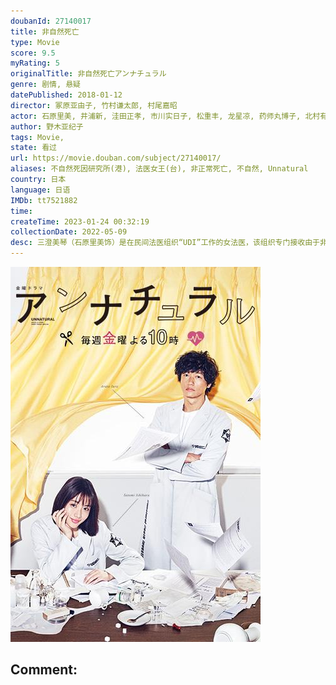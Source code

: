 ```yaml
---
doubanId: 27140017
title: 非自然死亡
type: Movie
score: 9.5
myRating: 5
originalTitle: 非自然死亡アンナチュラル
genre: 剧情, 悬疑
datePublished: 2018-01-12
director: 冢原亚由子, 竹村谦太郎, 村尾嘉昭
actor: 石原里美, 井浦新, 洼田正孝, 市川实日子, 松重丰, 龙星凉, 药师丸博子, 北村有起哉, 大仓孝二, 小笠原海, 池田铁洋, 福士诚治, 泉泽祐希, 菅野莉央, 松村沙友理, 森高爱, 吉田健悟, 大塚弘太, 涉江让二, 菊田大辅, 音月桂, 斋藤洋介, 大谷亮介, 石野阳子, 野添义弘, 大石吾朗, 伊武雅刀, 岩永洋昭, 铃木裕树, 城戸愛莉, 户田菜穗, 春海四方, 吹越满, 奥村佳惠, 瑛莲, 布施绘里, 木场胜己, 佐藤直子, 福松美, 氏家惠, 五头岳夫, 中野刚, 栄信, 竹财辉之助, 国广富之, 柳忧怜, 清水优, 吉田乌龙太, 谷田步, 萤雪次朗, 温水洋一, 神尾枫珠, 坪仓由幸, 野村修一, 稻垣来泉, 五十岚信次郎, 村井国夫, 山口纱弥加, 桥本真实, 大地伸永, 押田岳, 望月步, 小野寺晃良, 尾上宽之, 樱井圣, 三宅克幸, 阿部亮平, 藤村真优, 株元英彰, 今进隆文, 森谷文, 麻仓卓也, 长野里美, 一之濑亘, 饭尾和树
author: 野木亚纪子
tags: Movie, 
state: 看过
url: https://movie.douban.com/subject/27140017/
aliases: 不自然死因研究所(港), 法医女王(台), 非正常死亡, 不自然, Unnatural
country: 日本
language: 日语
IMDb: tt7521882
time: 
createTime: 2023-01-24 00:32:19
collectionDate: 2022-05-09
desc: 三澄美琴（石原里美饰）是在民间法医组织“UDI”工作的女法医，该组织专门接收由于非正常原因导致死亡的遗体，对其进行解剖以求找到案件的真相。和美琴一起工作的，还有法医中堂系（井浦新饰）、记录员九部六...
---
```


![image](assets/p2510604929.jpg)

Comment: 
---

